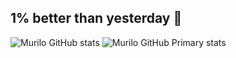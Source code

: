 ## 1% better than yesterday 🔱

![Murilo GitHub stats](https://github-readme-stats.vercel.app/api?username=MuriloDeLima&show_icons=true&theme=hacker&count_private=true)
![Murilo GitHub Primary stats](https://github-readme-stats.vercel.app/api/top-langs/?username=MuriloDeLima&layout=compact&hide_border=true&title_color=ff0000text_color=ff0000bg_color=0d1117)


